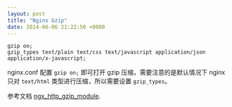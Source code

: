 ```yaml
---
layout: post
title: "Nginx Gzip"
date: 2014-06-06 21:22:50 +0800
---
```


```
gzip on;
gzip_types text/plain text/css text/javascript application/json application/x-javascript;
```

nginx.conf 配置 `gzip on;` 即可打开 gzip 压缩，需要注意的是默认情况下 nginx 只对 `text/html` 类型进行压缩，所以需要设置 `gzip_types`。

参考文档 [ngx_http_gzip_module](http://nginx.org/en/docs/http/ngx_http_gzip_module.html#gzip_types).

